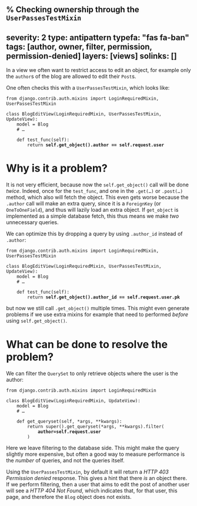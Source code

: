 % Checking ownership through the `UserPassesTestMixin`
---
severity: 2
type: antipattern
typefa: "fas fa-ban"
tags: [author, owner, filter, permission, permission-denied]
layers: [views]
solinks: []
---

In a view we often want to restrict access to edit an object, for example only
the `author`s of the blog are allowed to edit their `Post`s.

One often checks this with a `UserPassesTestMixin`, which looks like:

<pre class="python"><code>from django.contrib.auth.mixins import LoginRequiredMixin, UserPassesTestMixin

class BlogEditView(LoginRequiredMixin, UserPassesTestMixin, UpdateView):
    model = Blog
    # &hellip;

    def test_func(self):
        return <b>self.get_object().author == self.request.user</b></code></pre>

# Why is it a problem?

It is not very efficient, because now the `self.get_object()` call will be done
*twice*. Indeed, once for the `test_func`, and one in the
<code>.get(&hellip;)</code> or <code>.post(&hellip;)</code> method, which also
will fetch the object. This even gets worse because the `.author` call will make
an extra query, since it is a `ForeignKey` (or `OneToOneField`), and thus will
lazily load an extra object. If `get_object` is implemented as a simple database
fetch, this thus means we make *two* unnecessary queries.

We can optimize this by dropping a query by using `.author_id` instead of
`.author`:

<pre class="python"><code>from django.contrib.auth.mixins import LoginRequiredMixin, UserPassesTestMixin

class BlogEditView(LoginRequiredMixin, UserPassesTestMixin, UpdateView):
    model = Blog
    # &hellip;

    def test_func(self):
        return <b>self.get_object().author_id == self.request.user.pk</b></code></pre>

but now we still call `.get_object()` multiple times. This might even generate
problems if we use extra mixins for example that need to performed *before*
using `self.get_object()`.

# What can be done to resolve the problem?

We can filter the `QuerySet` to only retrieve objects where the user is the
author:

<pre class="python"><code>from django.contrib.auth.mixins import LoginRequiredMixin

class BlogEditView(LoginRequiredMixin, UpdateView):
    model = Blog
    # &hellip;

    def get_queryset(self, *args, **kwargs):
        return super().get_queryset(*args, **kwargs).filter(
            <b>author=self.request.user</b>
        )</code></pre>

Here we leave filtering to the database side. This might make the query slightly
more expensive, but often a good way to measure performance is the *number* of
queries, and not the queries itself.

Using the `UserPassesTestMixin`, by default it will return a *HTTP 403 Permission denied* response.
This gives a hint that there *is* an object there. If we perform filtering, then
a user that aims to edit the post of another user will see a *HTTP 404 Not Found*, which indicates
that, for that user, this page, and therefore the `Blog` object does not exists.
